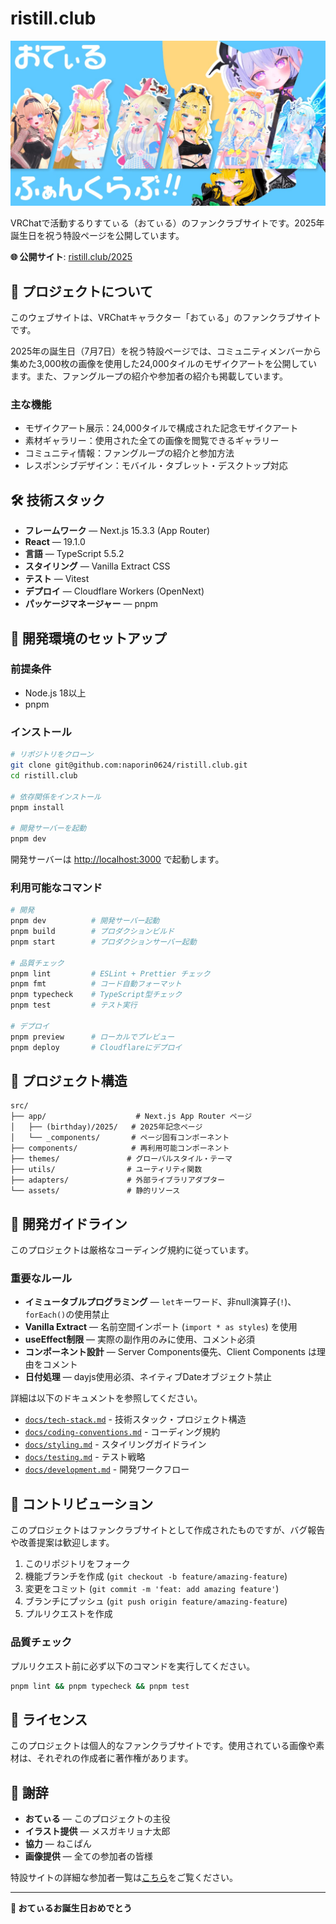 # ristill.club

![ristill.club](public/ogp.jpg)

VRChatで活動するりすてぃる（おてぃる）のファンクラブサイトです。2025年誕生日を祝う特設ページを公開しています。

**🌐 公開サイト**: [ristill.club/2025](https://ristill.club/2025)

## 📝 プロジェクトについて

このウェブサイトは、VRChatキャラクター「おてぃる」のファンクラブサイトです。

2025年の誕生日（7月7日）を祝う特設ページでは、コミュニティメンバーから集めた3,000枚の画像を使用した24,000タイルのモザイクアートを公開しています。また、ファングループの紹介や参加者の紹介も掲載しています。

### 主な機能

- モザイクアート展示：24,000タイルで構成された記念モザイクアート
- 素材ギャラリー：使用された全ての画像を閲覧できるギャラリー
- コミュニティ情報：ファングループの紹介と参加方法
- レスポンシブデザイン：モバイル・タブレット・デスクトップ対応

## 🛠️ 技術スタック

- **フレームワーク** — Next.js 15.3.3 (App Router)
- **React** — 19.1.0
- **言語** — TypeScript 5.5.2
- **スタイリング** — Vanilla Extract CSS
- **テスト** — Vitest
- **デプロイ** — Cloudflare Workers (OpenNext)
- **パッケージマネージャー** — pnpm

## 🚀 開発環境のセットアップ

### 前提条件

- Node.js 18以上
- pnpm

### インストール

```bash
# リポジトリをクローン
git clone git@github.com:naporin0624/ristill.club.git
cd ristill.club

# 依存関係をインストール
pnpm install

# 開発サーバーを起動
pnpm dev
```

開発サーバーは [http://localhost:3000](http://localhost:3000) で起動します。

### 利用可能なコマンド

```bash
# 開発
pnpm dev          # 開発サーバー起動
pnpm build        # プロダクションビルド
pnpm start        # プロダクションサーバー起動

# 品質チェック
pnpm lint         # ESLint + Prettier チェック
pnpm fmt          # コード自動フォーマット
pnpm typecheck    # TypeScript型チェック
pnpm test         # テスト実行

# デプロイ
pnpm preview      # ローカルでプレビュー
pnpm deploy       # Cloudflareにデプロイ
```

## 📁 プロジェクト構造

```
src/
├── app/                    # Next.js App Router ページ
│   ├── (birthday)/2025/   # 2025年記念ページ
│   └── _components/       # ページ固有コンポーネント
├── components/            # 再利用可能コンポーネント
├── themes/               # グローバルスタイル・テーマ
├── utils/                # ユーティリティ関数
├── adapters/             # 外部ライブラリアダプター
└── assets/               # 静的リソース
```

## 🎨 開発ガイドライン

このプロジェクトは厳格なコーディング規約に従っています。

### 重要なルール

- **イミュータブルプログラミング** — `let`キーワード、非null演算子(`!`)、`forEach()`の使用禁止
- **Vanilla Extract** — 名前空間インポート (`import * as styles`) を使用
- **useEffect制限** — 実際の副作用のみに使用、コメント必須
- **コンポーネント設計** — Server Components優先、Client Components は理由をコメント
- **日付処理** — dayjs使用必須、ネイティブDateオブジェクト禁止

詳細は以下のドキュメントを参照してください。

- [`docs/tech-stack.md`](docs/tech-stack.md) - 技術スタック・プロジェクト構造
- [`docs/coding-conventions.md`](docs/coding-conventions.md) - コーディング規約
- [`docs/styling.md`](docs/styling.md) - スタイリングガイドライン
- [`docs/testing.md`](docs/testing.md) - テスト戦略
- [`docs/development.md`](docs/development.md) - 開発ワークフロー

## 🤝 コントリビューション

このプロジェクトはファンクラブサイトとして作成されたものですが、バグ報告や改善提案は歓迎します。

1. このリポジトリをフォーク
2. 機能ブランチを作成 (`git checkout -b feature/amazing-feature`)
3. 変更をコミット (`git commit -m 'feat: add amazing feature'`)
4. ブランチにプッシュ (`git push origin feature/amazing-feature`)
5. プルリクエストを作成

### 品質チェック

プルリクエスト前に必ず以下のコマンドを実行してください。

```bash
pnpm lint && pnpm typecheck && pnpm test
```

## 📜 ライセンス

このプロジェクトは個人的なファンクラブサイトです。使用されている画像や素材は、それぞれの作成者に著作権があります。

## 🎉 謝辞

- **おてぃる** — このプロジェクトの主役
- **イラスト提供** — メスガキリョナ太郎
- **協力** — ねこぱん
- **画像提供** — 全ての参加者の皆様

特設サイトの詳細な参加者一覧は[こちら](https://ristill.club/2025)をご覧ください。

---

**🎂 おてぃるお誕生日おめでとう**

